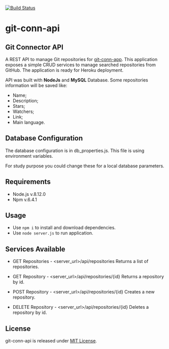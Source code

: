 [![Build Status](https://semaphoreci.com/api/v1/adilcjr/git-conn-api/branches/master/badge.svg)](https://semaphoreci.com/adilcjr/git-conn-api)

# git-conn-api
## Git Connector API

A REST API to manage Git repositories for [git-conn-app](https://github.com/adilcjr/git-conn-app).
This application exposes a simple CRUD services to manage searched repositories from GitHub.
The application is ready for Heroku deployment.

API was built with **NodeJs** and **MySQL** Database. Some repositories information will be saved like:

 - Name;
 - Description;
 - Stars;
 - Watchers;
 - Link;
 - Main language.

## Database Configuration

The database configuration is in db_properties.js. This file is using environment variables.

For study purpose you could change these for a local database parameters.

## Requirements

 - Node.js v.8.12.0
 - Npm v.6.4.1

## Usage

 - Use ``npm i`` to install and download dependencies.
 - Use ``node server.js`` to run application.

## Services Available

- GET Repositories - <server_url>/api/repositories
Returns a list of repositories.

- GET Repository - <server_url>/api/repositories/{id}
Returns a repository by id.

- POST Repository - <server_url>/api/repositories/{id}
Creates a new repository.

- DELETE Repository - <server_url>/api/repositories/{id}
Deletes a repository by id.

## License

git-conn-api is released under [MIT License](https://opensource.org/licenses/MIT).